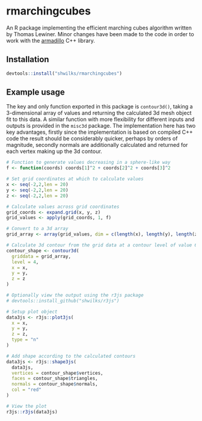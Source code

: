 
# rmarchingcubes
An R package implementing the efficient marching cubes algorithm written by Thomas Lewiner. Minor changes have been made to the code in order to work with the [armadillo](http://arma.sourceforge.net) C++ library.

## Installation
```r
devtools::install("shwilks/rmarchingcubes")
```

## Example usage
The key and only function exported in this package is `contour3d()`, taking a 3-dimensional array of values and returning the calculated 3d mesh object fit to this data. A similar function with more flexibility for different inputs and outputs is provided in the `misc3d` package. The implementation here has two key advantages, firstly since the implementation is based on compiled C++ code the result should be considerably quicker, perhaps by orders of magnitude, secondly normals are additionally calculated and returned for each vertex making up the 3d contour.

```r
# Function to generate values decreasing in a sphere-like way
f <- function(coords) coords[1]^2 + coords[2]^2 + coords[3]^2

# Set grid coordinates at which to calculate values
x <- seq(-2,2,len = 20)
y <- seq(-2,2,len = 20)
z <- seq(-2,2,len = 20)

# Calculate values across grid coordinates
grid_coords <- expand.grid(x, y, z)
grid_values <- apply(grid_coords, 1, f)

# Convert to a 3d array
grid_array <- array(grid_values, dim = c(length(x), length(y), length(z)))

# Calculate 3d contour from the grid data at a contour level of value 6
contour_shape <- contour3d(
  griddata = grid_array, 
  level = 4,
  x = x,
  y = y,
  z = z
)

# Optionally view the output using the r3js package
# devtools::install_github("shwilks/r3js")

# Setup plot object
data3js <- r3js::plot3js(
  x = x,
  y = y,
  z = z,
  type = "n"
)

# Add shape according to the calculated contours
data3js <- r3js::shape3js(
  data3js,
  vertices = contour_shape$vertices,
  faces = contour_shape$triangles,
  normals = contour_shape$normals,
  col = "red"
)

# View the plot
r3js::r3js(data3js)
```

